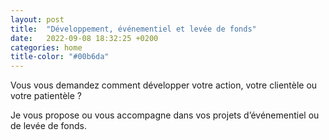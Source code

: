 ```yaml
---
layout: post
title:  "Développement, événementiel et levée de fonds"
date:   2022-09-08 18:32:25 +0200
categories: home
title-color: "#00b6da"
---
```


Vous vous demandez comment développer <span class="font-color-darker">votre action</span>, <span class="font-color-middle">votre clientèle</span> ou <span class="font-color-lighter">votre patientèle</span> ?

Je vous propose ou vous accompagne dans vos projets d’événementiel ou de levée de fonds.